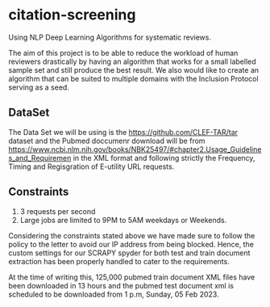 # citation-screening
Using NLP Deep Learning Algorithms for systematic reviews. 

The aim of this project is to be able to reduce the workload of human reviewers drastically by having an algorithm that works for a small labelled sample set and still produce the best result. We also would like to create an algorithm that can be suited to multiple domains with the Inclusion Protocol serving as a seed.

## DataSet
The Data Set we will be using is the https://github.com/CLEF-TAR/tar dataset and the Pubmed doccumenr download will be from https://www.ncbi.nlm.nih.gov/books/NBK25497/#chapter2.Usage_Guidelines_and_Requiremen in the XML format and following strictly the Frequency, Timing and Regisgration of E-utility URL requests.

## Constraints
1. 3 requests per second
2. Large jobs are limited to 9PM to 5AM weekdays or Weekends.

Considering the constraints stated above we have made sure to follow the policy to the letter to avoid our IP address from being blocked. Hence, the custom settings for our SCRAPY spyder for both test and train document extraction has been properly handled to cater to the requirements.

At the time of writing this, 125,000 pubmed train document XML files have been downloaded in 13 hours and the pubmed test document xml is scheduled to be downloaded from 1 p.m, Sunday, 05 Feb 2023.
